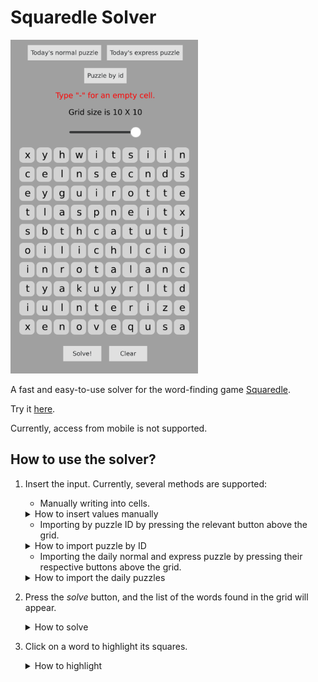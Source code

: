 # Squaredle Solver
<img title="Squaredle Solver" src="./Media/SquaredleSolver.png" width=300/>

A fast and easy-to-use solver for the word-finding game [Squaredle](https://squaredle.app/).

Try it [here](https://idanhalp.github.io/Squaredle-Solver/Live/).

Currently, access from mobile is not supported.

## How to use the solver?
1. Insert the input. Currently, several methods are supported:
   * Manually writing into cells.
  
	<details>
	<summary>How to insert values manually</summary>
	<img title="Insert Manually" src="Media/InsertManually.gif" width=300/>
	</details>
     
   * Importing by puzzle ID by pressing the relevant button above the grid.

	<details>
	<summary>How to import puzzle by ID</summary>
	<img title="Import by ID" src="Media/ImportById.gif" width=400/>
	</details>
     
   * Importing the daily normal and express puzzle by pressing their respective buttons above the grid.
  
	<details>
	<summary>How to import the daily puzzles</summary>
	<img title="Import Daily" src="Media/ImportDaily.gif" width=300/>
	</details>

2. Press the *solve* button, and the list of the words found in the grid will appear.

	<details>
	<summary>How to solve</summary>
	<img title="Solve Demonstration" src="Media/SolveDemonstration.gif" width=600/>
	</details>

3. Click on a word to highlight its squares.

	<details>
	<summary>How to highlight</summary>
	<img title="Highlighting Demonstration" src="Media/HiglightingDemonstration.gif" width=600/>
	</details>
